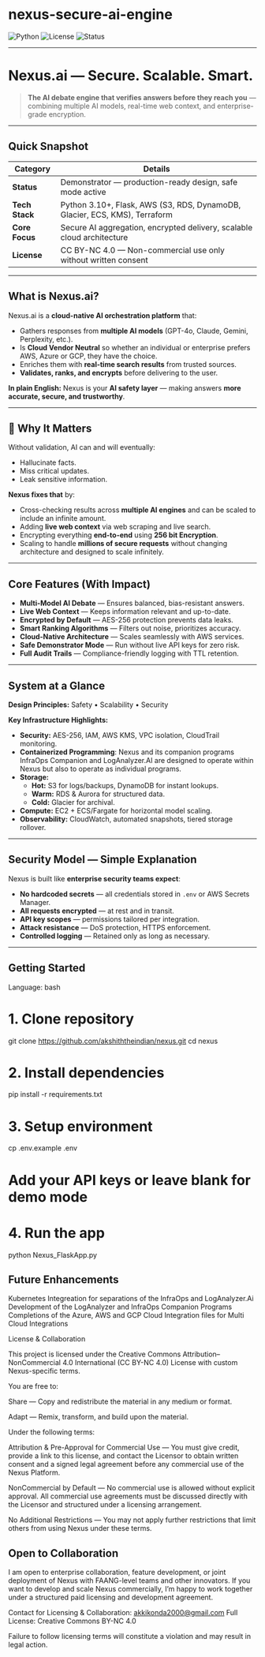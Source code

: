 # nexus-secure-ai-engine

![Python](https://img.shields.io/badge/python-3.10+-blue)
![License](https://img.shields.io/badge/license-CC%20BY--NC%204.0-orange)
![Status](https://img.shields.io/badge/status-Demonstrator-yellow)

---

#  Nexus.ai — Secure. Scalable. Smart.

> **The AI debate engine that verifies answers before they reach you** — combining multiple AI models, real-time web context, and enterprise-grade encryption.

---

## Quick Snapshot
| Category       | Details |
|----------------|---------|
| **Status**     | Demonstrator — production-ready design, safe mode active |
| **Tech Stack** | Python 3.10+, Flask, AWS (S3, RDS, DynamoDB, Glacier, ECS, KMS), Terraform |
| **Core Focus** | Secure AI aggregation, encrypted delivery, scalable cloud architecture |
| **License**    | CC BY-NC 4.0 — Non-commercial use only without written consent |

---

## What is Nexus.ai?
Nexus.ai is a **cloud-native AI orchestration platform** that:
- Gathers responses from **multiple AI models** (GPT-4o, Claude, Gemini, Perplexity, etc.).
- Is **Cloud Vendor Neutral** so whether an individual or enterprise prefers AWS, Azure or GCP, they have the choice.
- Enriches them with **real-time search results** from trusted sources.
- **Validates, ranks, and encrypts** before delivering to the user.

**In plain English:** Nexus is your **AI safety layer** — making answers **more accurate, secure, and trustworthy**.

---

## 🎯 Why It Matters
Without validation, AI can and will eventually:
- Hallucinate facts.
- Miss critical updates.
- Leak sensitive information.

**Nexus fixes that** by:
- Cross-checking results across **multiple AI engines** and can be scaled to include an infinite amount.
- Adding **live web context** via web scraping and live search.
- Encrypting everything **end-to-end** using **256 bit Encryption**.
- Scaling to handle **millions of secure requests** without changing architecture and designed to scale infinitely.

---

##  Core Features (With Impact)
- **Multi-Model AI Debate** — Ensures balanced, bias-resistant answers.  
- **Live Web Context** — Keeps information relevant and up-to-date.  
- **Encrypted by Default** — AES-256 protection prevents data leaks.  
- **Smart Ranking Algorithms** — Filters out noise, prioritizes accuracy.  
- **Cloud-Native Architecture** — Scales seamlessly with AWS services.  
- **Safe Demonstrator Mode** — Run without live API keys for zero risk.  
- **Full Audit Trails** — Compliance-friendly logging with TTL retention.  

---

## System at a Glance

**Design Principles:** Safety • Scalability • Security

**Key Infrastructure Highlights:**
- **Security:** AES-256, IAM, AWS KMS, VPC isolation, CloudTrail monitoring.
- **Containerized Programming**: Nexus and its companion programs InfraOps Companion and LogAnalyzer.AI are designed to operate within Nexus but also to operate as individual programs.
- **Storage:**  
  - **Hot:** S3 for logs/backups, DynamoDB for instant lookups.  
  - **Warm:** RDS & Aurora for structured data.  
  - **Cold:** Glacier for archival.  
- **Compute:** EC2 + ECS/Fargate for horizontal model scaling.
- **Observability:** CloudWatch, automated snapshots, tiered storage rollover.

---

## Security Model — Simple Explanation
Nexus is built like **enterprise security teams expect**:
- **No hardcoded secrets** — all credentials stored in `.env` or AWS Secrets Manager.
- **All requests encrypted** — at rest and in transit.
- **API key scopes** — permissions tailored per integration.
- **Attack resistance** — DoS protection, HTTPS enforcement.
- **Controlled logging** — Retained only as long as necessary.

---

## Getting Started
 Language: bash
# 1. Clone repository
git clone https://github.com/akshiththeindian/nexus.git
cd nexus

# 2. Install dependencies
pip install -r requirements.txt

# 3. Setup environment
cp .env.example .env
# Add your API keys or leave blank for demo mode

# 4. Run the app
python Nexus_FlaskApp.py


## Future Enhancements
Kubernetes Integreation for separations of the InfraOps and LogAnalyzer.Ai
Development of the LogAnalyzer and InfraOps Companion Programs
Completions of the Azure, AWS and GCP Cloud Integration files for Multi Cloud Integrations

License & Collaboration


This project is licensed under the Creative Commons Attribution–NonCommercial 4.0 International (CC BY-NC 4.0) License with custom Nexus-specific terms.

You are free to:

Share — Copy and redistribute the material in any medium or format.

Adapt — Remix, transform, and build upon the material.

Under the following terms:

Attribution & Pre-Approval for Commercial Use — You must give credit, provide a link to this license, and contact the Licensor to obtain written consent and a signed legal agreement before any commercial use of the Nexus Platform.

NonCommercial by Default — No commercial use is allowed without explicit approval. All commercial use agreements must be discussed directly with the Licensor and structured under a licensing arrangement.

No Additional Restrictions — You may not apply further restrictions that limit others from using Nexus under these terms.

## Open to Collaboration
I am open to enterprise collaboration, feature development, or joint deployment of Nexus with FAANG-level teams and other innovators.
If you want to develop and scale Nexus commercially, I’m happy to work together under a structured paid licensing and development agreement.

Contact for Licensing & Collaboration: akkikonda2000@gmail.com
Full License: Creative Commons BY-NC 4.0

Failure to follow licensing terms will constitute a violation and may result in legal action.
